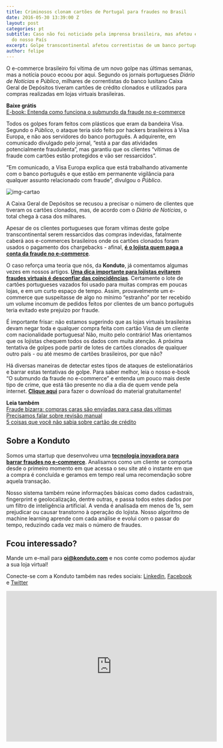 ```yaml
---
title: Criminosos clonam cartões de Portugal para fraudes no Brasil
date: 2016-05-30 13:39:00 Z
layout: post
categories: pt
subtitle: Caso não foi noticiado pela imprensa brasileira, mas afetou e-commerces
  do nosso País
excerpt: Golpe transcontinental afetou correntistas de um banco português
author: felipe
---
```


O e-commerce brasileiro foi vítima de um novo golpe nas últimas semanas, mas a notícia pouco ecoou por aqui. Segundo os jornais portugueses *Diário de Notícias* e *Público*, milhares de correntistas do banco lusitano Caixa Geral de Depósitos tiveram cartões de crédito clonados e utilizados para compras realizadas em lojas virtuais brasileiras. 

**Baixe grátis**   
[E-book: Entenda como funciona o submundo da fraude no e-commerce](http://ebooks.konduto.com/submundo-da-fraude?utm_source=konduto&utm_medium=blog&utm_campaign=conteudo-ccport)

Todos os golpes foram feitos com plásticos que eram da bandeira Visa. Segundo o *Público*, o ataque teria sido feito por hackers brasileiros à Visa Europa, e não aos servidores do banco português. A adquirente, em comunicado divulgado pelo jornal, “está a par das atividades potencialmente fraudulenta”, mas garantiu que os clientes “vítimas de fraude com cartões estão protegidos e vão ser ressarcidos”. 

“Em comunicado, a Visa Europa explica que está trabalhando ativamente com o banco português e que estão em permanente vigilância para qualquer assunto relacionado com fraude”, divulgou o *Público*. 

![img-cartao](/images/160530-cartao-grafismo.png)

A Caixa Geral de Depósitos se recusou a precisar o número de clientes que tiveram os cartões clonados, mas, de acordo com o *Diário de Notícias*, o total chega à casa dos milhares.

Apesar de os clientes portugueses que foram vítimas deste golpe transcontinental serem ressarcidos das compras indevidas, fatalmente caberá aos e-commerces brasileiros onde os cartões clonados foram usados o pagamento dos chargebacks - afinal, **[é o lojista quem paga a conta da fraude no e-commerce](https://blog.konduto.com/pt/2016/05/por-que-o-lojista-deve-pagar-pelo-chargeback/?utm_source=konduto&utm_medium=blog&utm_campaign=conteudo-ccport)**. 

O caso reforça uma teoria que nós, da **Konduto**, já comentamos algumas vezes em nossos artigos. **[Uma dica importante para lojistas evitarem fraudes virtuais é desconfiar das coincidências](https://blog.konduto.com/pt/2016/01/dicas-emergenciais-evitar-fraudes/?utm_source=konduto&utm_medium=blog&utm_campaign=conteudo-ccport)**. Certamente o lote de cartões portugueses vazados foi usado para muitas compras em poucas lojas, e em um curto espaço de tempo. Assim, provavelmente um e-commerce que suspeitasse de algo no mínimo “estranho” por ter recebido um volume incomum de pedidos feitos por clientes de um banco português teria evitado este prejuízo por fraude. 

É importante frisar: não estamos sugerindo que as lojas virtuais brasileiras devam negar toda e qualquer compra feita com cartão Visa de um cliente com nacionalidade portuguesa! Não, muito pelo contrário! Mas orientamos que os lojistas chequem todos os dados com muita atenção. A próxima tentativa de golpes pode partir de lotes de cartões clonados de qualquer outro país - ou até mesmo de cartões brasileiros, por que não?

Há diversas maneiras de detectar estes tipos de ataques de estelionatários e barrar estas tentativas de golpe. Para saber melhor, leia o nosso e-book “O submundo da fraude no e-commerce” e entenda um pouco mais deste tipo de crime, que está tão presente no dia a dia de quem vende pela internet. **[Clique aqui](http://ebooks.konduto.com/submundo-da-fraude?utm_source=konduto&utm_medium=blog&utm_campaign=conteudo-ccport)** para fazer o download do material gratuitamente!

**Leia também**  
[Fraude bizarra: compras caras são enviadas para casa das vítimas](https://blog.konduto.com/pt/2016/02/fraude-bizarra-kohls-eua/?utm_source=konduto&utm_medium=blog&utm_campaign=conteudo)  
[Precisamos falar sobre revisão manual](https://blog.konduto.com/pt/2016/02/precisamos-falar-sobre-revisao-manual/?utm_source=konduto&utm_medium=blog&utm_campaign=conteudo)  
[5 coisas que você não sabia sobre cartão de crédito](https://blog.konduto.com/pt/2014/09/5-coisas-que-voce-nao-sabia-sobre-cartao-de-credito/?utm_source=konduto&utm_medium=blog&utm_campaign=conteudo)

## Sobre a Konduto 

Somos uma startup que desenvolveu uma **[tecnologia inovadora para barrar fraudes no e-commerce](http://konduto.com/?utm_source=konduto&utm_medium=blog&utm_campaign=conteudo)**. Analisamos como um cliente se comporta desde o primeiro momento em que acessa o seu site até o instante em que a compra é concluída e geramos em tempo real uma recomendação sobre aquela transação. 

Nosso sistema também reúne informações básicas como dados cadastrais, fingerprint e geolocalização, dentre outras, e passa todos estes dados por um filtro de inteligência artificial. A venda é analisada em menos de 1s, sem prejudicar ou causar transtorno à operação do lojista. Nosso algoritmo de machine learning aprende com cada análise e evolui com o passar do tempo, reduzindo cada vez mais o número de fraudes.  

## Fcou interessado? 

Mande um e-mail para **oi@konduto.com** e nos conte como podemos ajudar a sua loja virtual!

Conecte-se com a Konduto também nas redes sociais: [Linkedin](https://www.linkedin.com/company/konduto), [Facebook](https://www.facebook.com/konduto) e [Twitter](https://twitter.com/Konduto_)  

<iframe src="https://www.facebook.com/plugins/video.php?href=https%3A%2F%2Fwww.facebook.com%2Fkonduto%2Fvideos%2F613187352119217%2F&show_text=1&width=560" width="560" height="400" style="border:none;overflow:hidden" scrolling="no" frameborder="0" allowTransparency="true"></iframe>